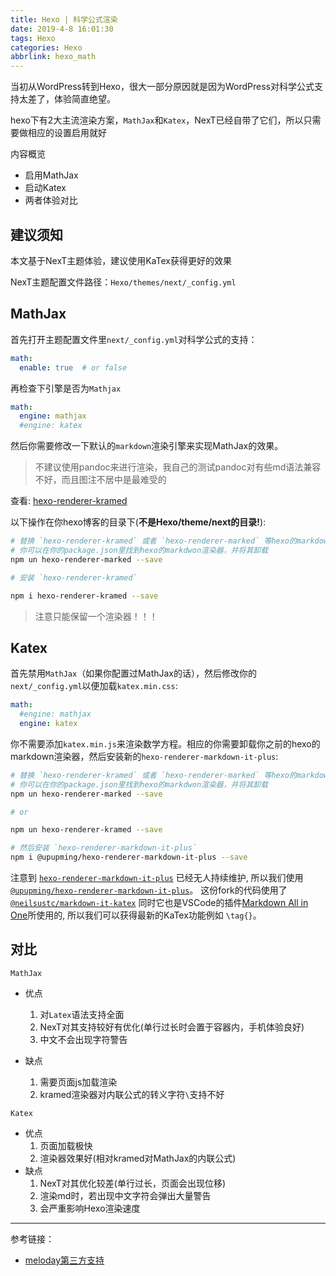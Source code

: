 ```yaml
---
title: Hexo | 科学公式渲染
date: 2019-4-8 16:01:30
tags: Hexo
categories: Hexo
abbrlink: hexo_math
---
```


当初从WordPress转到Hexo，很大一部分原因就是因为WordPress对科学公式支持太差了，体验简直绝望。

hexo下有2大主流渲染方案，`MathJax`和`Katex`，NexT已经自带了它们，所以只需要做相应的设置启用就好

内容概览

- 启用MathJax
- 启动Katex
- 两者体验对比

<!-- more -->

## 建议须知

本文基于NexT主题体验，建议使用KaTex获得更好的效果

NexT主题配置文件路径：`Hexo/themes/next/_config.yml`

## MathJax

首先打开主题配置文件里`next/_config.yml`对科学公式的支持：

```yaml
math:
  enable: true  # or false
```

再检查下引擎是否为`Mathjax`

```yaml
math:
  engine: mathjax
  #engine: katex
```

然后你需要修改一下默认的`markdown`渲染引擎来实现MathJax的效果。

> 不建议使用pandoc来进行渲染，我自己的测试pandoc对有些md语法兼容不好，而且图注不居中是最难受的

查看: [hexo-renderer-kramed](https://www.npmjs.com/package/hexo-renderer-kramed)

以下操作在你hexo博客的目录下(**不是Hexo/theme/next的目录!**):

```bash
# 替换 `hexo-renderer-kramed` 或者 `hexo-renderer-marked` 等hexo的markdown渲染器
# 你可以在你的package.json里找到hexo的markdwon渲染器，并将其卸载
npm un hexo-renderer-marked --save

# 安装 `hexo-renderer-kramed`

npm i hexo-renderer-kramed --save
```

> 注意只能保留一个渲染器！！！

## Katex

首先禁用`MathJax`（如果你配置过MathJax的话），然后修改你的`next/_config.yml`以便加载`katex.min.css`:

```yaml
math:
  #engine: mathjax
  engine: katex
```

你不需要添加`katex.min.js`来渲染数学方程。相应的你需要卸载你之前的hexo的markdown渲染器，然后安装新的`hexo-renderer-markdown-it-plus`:


```bash
# 替换 `hexo-renderer-kramed` 或者 `hexo-renderer-marked` 等hexo的markdown渲染器
# 你可以在你的package.json里找到hexo的markdwon渲染器，并将其卸载
npm un hexo-renderer-marked --save

# or

npm un hexo-renderer-kramed --save

# 然后安装 `hexo-renderer-markdown-it-plus`
npm i @upupming/hexo-renderer-markdown-it-plus --save
```

注意到 [`hexo-renderer-markdown-it-plus`](https://github.com/CHENXCHEN/hexo-renderer-markdown-it-plus) 已经无人持续维护, 所以我们使用 [`@upupming/hexo-renderer-markdown-it-plus`](https://github.com/upupming/hexo-renderer-markdown-it-plus)。 这份fork的代码使用了 [`@neilsustc/markdown-it-katex`](https://github.com/yzhang-gh/markdown-it-katex) 同时它也是VSCode的插件[Markdown All in One](https://github.com/yzhang-gh/vscode-markdown)所使用的, 所以我们可以获得最新的KaTex功能例如 `\tag{}`。

## 对比

`MathJax`

- 优点

  1. 对`Latex`语法支持全面
  2. NexT对其支持较好有优化(单行过长时会置于容器内，手机体验良好)
  3. 中文不会出现字符警告

- 缺点

  1. 需要页面js加载渲染
  2. kramed渲染器对内联公式的转义字符`\`支持不好

`Katex`

- 优点
  1. 页面加载极快
  2. 渲染器效果好(相对kramed对MathJax的内联公式)
- 缺点
  1. NexT对其优化较差(单行过长，页面会出现位移)
  2. 渲染md时，若出现中文字符会弹出大量警告
  3. 会严重影响Hexo渲染速度

---

参考链接：

- [meloday第三方支持](https://molunerfinn.com/hexo-theme-melody-doc/zh-Hans/third-party-support.html#mathjax)